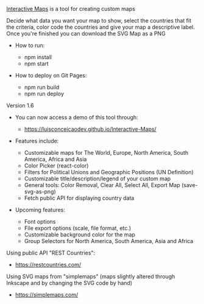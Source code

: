 [Interactive Maps](https://github.com/luisconceicaodev/Interactive-Maps) is a tool for creating custom maps

Decide what data you want your map to show, select the countries that fit the criteria, color code the countries and give your map a descriptive label. Once you're finished you can download the SVG Map as a PNG

- How to run:
  - npm install
  - npm start

- How to deploy on Git Pages:
  - npm run build
  - npm run deploy
  
Version 1.6

- You can now access a demo of this tool through:

  - https://luisconceicaodev.github.io/Interactive-Maps/

- Features include:

  - Customizable maps for The World, Europe, North America, South America, Africa and Asia
  - Color Picker (react-color)
  - Filters for Political Unions and Geographic Positions (UN Definition)
  - Customizable title/description/legend of your custom map
  - General tools: Color Removal, Clear All, Select All, Export Map (save-svg-as-png)
  - Fetch public API for displaying country data

- Upcoming features:

  - Font options
  - File export options (scale, file format, etc.)
  - Customizable background color for the map
  - Group Selectors for North America, South America, Asia and Africa

Using public API "REST Countries":

- https://restcountries.com/

Using SVG maps from "simplemaps" (maps slightly altered through Inkscape and by changing the SVG code by hand)

- https://simplemaps.com/
